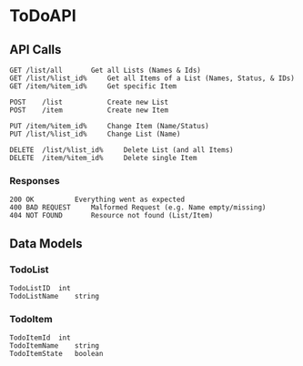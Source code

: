 # ToDoAPI 
## API Calls 
```
GET	/list/all		Get all Lists (Names & Ids)
GET	/list/%list_id%		Get all Items of a List (Names, Status, & IDs)
GET	/item/%item_id%		Get specific Item

POST	/list			Create new List
POST	/item			Create new Item
	
PUT	/item/%item_id%		Change Item (Name/Status)	
PUT	/list/%list_id%		Change List (Name)

DELETE	/list/%list_id%		Delete List (and all Items)
DELETE	/item/%item_id%		Delete single Item
```
### Responses
```
200 OK 			Everything went as expected
400 BAD REQUEST 	Malformed Request (e.g. Name empty/missing)
404 NOT FOUND		Resource not found (List/Item)
``` 

## Data Models
### TodoList
```
TodoListID	int	
TodoListName	string
```
### TodoItem 
``` 
TodoItemId	int
TodoItemName	string
TodoItemState	boolean
```

